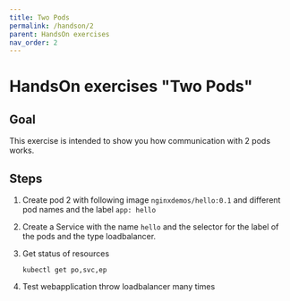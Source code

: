 ```yaml
---
title: Two Pods
permalink: /handson/2
parent: HandsOn exercises
nav_order: 2
---
```


# HandsOn exercises "Two Pods"

## Goal

This exercise is intended to show you how communication with 2 pods works.

## Steps

1. Create pod 2 with following image `nginxdemos/hello:0.1` and different pod names and the label `app: hello`
2. Create a Service with the name `hello` and the selector for the label of the pods and the type loadbalancer.
3. Get status of resources

   `kubectl get po,svc,ep`

4. Test webapplication throw loadbalancer many times
